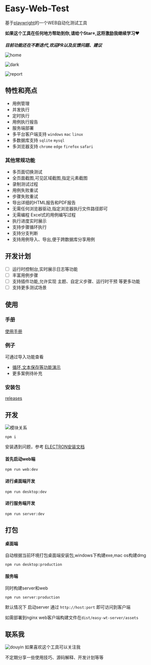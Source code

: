 # Easy-Web-Test

基于[playwright](https://playwright.dev/)的一个WEB自动化测试工具

**如果这个工具在任何地方帮助到你,请给个Star⭐️,这将激励我继续学习❤️**

**_目前功能还在不断迭代,欢迎PR以及反馈问题、建议_**

![home](./doc/images/home.jpg)

![dark](./doc/images/home_dark.jpg)

![report](./doc/images/report.jpg)

## 特性和亮点

* 用例管理
* 并发执行
* 定时执行
* 用例执行报告
* 服务端部署
* 多平台客户端支持 `windows` `mac` `linux`
* 多数据库支持 `sqlite`  `mysql`
* 多浏览器支持 `chrome` `edge` `firefox` `safari`

### 其他常规功能

* 多页面切换测试
* 全页面截图,可见区域截图,指定元素截图
* 录制测试过程
* 用例失败重试
* 步骤失败重试
* 导出详细的HTML报告和PDF报告
* 无需任何浏览器驱动,指定浏览器执行文件路径即可
* 无需编程 Excel式的用例编写过程
* 执行进度实时展示
* 支持步骤循环执行
* 支持分支判断
* 支持用例导入、导出,便于跨数据库分享用例

## 开发计划

- [ ] 运行时控制台,实时展示日志等功能
- [ ] 丰富用例步骤
- [ ] 支持插件功能,允许实现 主题、自定义步骤、运行时干预 等更多功能
- [ ] 支持更多测试场景

## 使用

### 手册
[使用手册](./doc/wiki/catalog.adoc)

### 例子

可通过导入功能查看
* [循环,文本保存等功能演示](./example)
* 更多案例待补充

### 安装包

[releases](https://gitee.com/davieszhang/easy-wt/releases)

## 开发

![模块关系](./doc/images/module.jpg)


```npm
npm i
```


安装遇到问题，参考
[ELECTRON安装文档](https://www.electronjs.org/zh/docs/latest/tutorial/installation)

#### 首先启动web端

```npm
npm run web:dev
```

#### 进行桌面端开发

```npm
npm run desktop:dev
```

#### 进行服务端开发

```npm
npm run server:dev
```

## 打包

#### 桌面端

自动根据当前环境打包桌面端安装包,windows下构建exe,mac os构建dmg

```npm
npm run desktop:production
```

#### 服务端

同时构建server和web

```npm
npm run server:production
```

默认情况下 启动server
通过 `http://host:port` 即可访问到客户端

如需部署到nginx web客户端构建文件在`dist/easy-wt-server/assets`


## 联系我

![douyin](./doc/images/douyin.png)
如果喜欢这个工具可以关注我

不定期分享一些使用技巧、源码解释、开发计划等等




